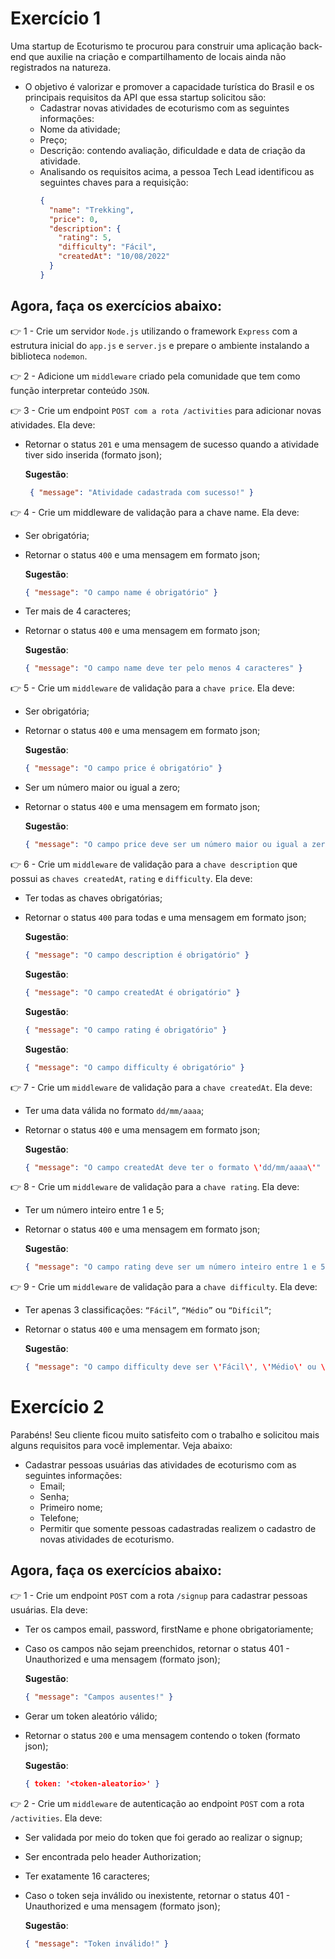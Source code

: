 # Exercício 1
Uma startup de Ecoturismo te procurou para construir uma aplicação back-end que auxilie na criação e compartilhamento de locais ainda não registrados na natureza.

- O objetivo é valorizar e promover a capacidade turística do Brasil e os principais requisitos da API que essa startup solicitou são:
  - Cadastrar novas atividades de ecoturismo com as seguintes informações:
  - Nome da atividade;
  - Preço;
  - Descrição: contendo avaliação, dificuldade e data de criação da atividade.
  - Analisando os requisitos acima, a pessoa Tech Lead identificou as seguintes chaves para a requisição:
    ```json
    {
      "name": "Trekking",
      "price": 0,
      "description": {
        "rating": 5,
        "difficulty": "Fácil",
        "createdAt": "10/08/2022"
      }
    }
    ```

## Agora, faça os exercícios abaixo:

👉 1 - Crie um servidor `Node.js` utilizando o framework `Express` com a estrutura inicial do `app.js` e `server.js` e prepare o ambiente instalando a biblioteca `nodemon`.

👉 2 - Adicione um `middleware` criado pela comunidade que tem como função interpretar conteúdo `JSON`.

👉 3 - Crie um endpoint `POST com a rota /activities` para adicionar novas atividades. Ela deve:

- Retornar o status `201` e uma mensagem de sucesso quando a atividade tiver sido inserida (formato json);

  **Sugestão**:
  ```json
   { "message": "Atividade cadastrada com sucesso!" }
  ```

👉 4 - Crie um middleware de validação para a chave name. Ela deve:
- Ser obrigatória;
- Retornar o status `400` e uma mensagem em formato json;

  **Sugestão**:
  ```json
  { "message": "O campo name é obrigatório" }
  ```
- Ter mais de 4 caracteres;
- Retornar o status `400` e uma mensagem em formato json;

  **Sugestão**:
  ```json
  { "message": "O campo name deve ter pelo menos 4 caracteres" }
  ```

👉 5 - Crie um `middleware` de validação para a `chave price`. Ela deve:

- Ser obrigatória;
- Retornar o status `400` e uma mensagem em formato json;

  **Sugestão**:
  ```json
  { "message": "O campo price é obrigatório" }
  ```
- Ser um número maior ou igual a zero;
- Retornar o status `400` e uma mensagem em formato json;

  **Sugestão**:
  ```json
  { "message": "O campo price deve ser um número maior ou igual a zero" }
  ```

👉 6 - Crie um `middleware` de validação para a `chave description` que possui as `chaves createdAt`, `rating` e `difficulty`. Ela deve:

- Ter todas as chaves obrigatórias;
- Retornar o status `400` para todas e uma mensagem em formato json;

  **Sugestão**:
  ```json
  { "message": "O campo description é obrigatório" }
  ```
  **Sugestão**:
  ```json
  { "message": "O campo createdAt é obrigatório" }
  ```

  **Sugestão**:
  ```json
  { "message": "O campo rating é obrigatório" }
  ```

  **Sugestão**:
  ```json
  { "message": "O campo difficulty é obrigatório" }
  ```

👉 7 - Crie um `middleware` de validação para a `chave createdAt`. Ela deve:

- Ter uma data válida no formato `dd/mm/aaaa`;
- Retornar o status `400` e uma mensagem em formato json;

  **Sugestão**:
  ```json
  { "message": "O campo createdAt deve ter o formato \'dd/mm/aaaa\'" }
  ```
👉 8 - Crie um `middleware` de validação para a `chave rating`. Ela deve:

- Ter um número inteiro entre 1 e 5;
- Retornar o status `400` e uma mensagem em formato json;

  **Sugestão**:
  ```json
  { "message": "O campo rating deve ser um número inteiro entre 1 e 5" }
  ```

👉 9 - Crie um `middleware` de validação para a `chave difficulty`. Ela deve:

- Ter apenas 3 classificações: `“Fácil”`, `“Médio”` ou `“Difícil”`;
- Retornar o status `400` e uma mensagem em formato json;

  **Sugestão**:
  ```json
  { "message": "O campo difficulty deve ser \'Fácil\', \'Médio\' ou \'Difícil\'" }
  ```

# Exercício 2
Parabéns! Seu cliente ficou muito satisfeito com o trabalho e solicitou mais alguns requisitos para você implementar. Veja abaixo:

- Cadastrar pessoas usuárias das atividades de ecoturismo com as seguintes informações:
  - Email;
  - Senha;
  - Primeiro nome;
  - Telefone;
  - Permitir que somente pessoas cadastradas realizem o cadastro de novas atividades de ecoturismo.

## Agora, faça os exercícios abaixo:

👉 1 - Crie um endpoint `POST` com a rota `/signup` para cadastrar pessoas usuárias. Ela deve:

- Ter os campos email, password, firstName e phone obrigatoriamente;
- Caso os campos não sejam preenchidos, retornar o status 401 - Unauthorized e uma mensagem (formato json);

  **Sugestão**:
  ```json
  { "message": "Campos ausentes!" }
  ```
- Gerar um token aleatório válido;
- Retornar o status `200` e uma mensagem contendo o token (formato json);

  **Sugestão**:
  ```json
  { token: '<token-aleatorio>' }
  ```

👉 2 - Crie um `middleware` de autenticação ao endpoint `POST` com a rota `/activities`. Ela deve:

- Ser validada por meio do token que foi gerado ao realizar o signup;
- Ser encontrada pelo header Authorization;
- Ter exatamente 16 caracteres;
- Caso o token seja inválido ou inexistente, retornar o status 401 - Unauthorized e uma mensagem (formato json);

  **Sugestão**:
  ```json
  { "message": "Token inválido!" }
  ```